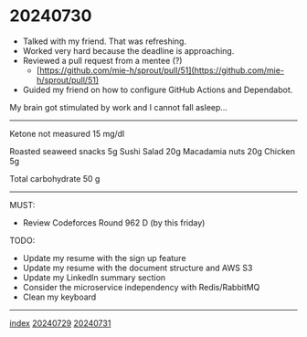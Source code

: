 <head><meta name="viewport" content="width=device-width, initial-scale=1.0, user-scalable=yes" /><meta charset="UTF-8"></head>

# 20240730

- Talked with my friend. That was refreshing.
- Worked very hard because the deadline is approaching.
- Reviewed a pull request from a mentee (?)
	- [https://github.com/mie-h/sprout/pull/51](https://github.com/mie-h/sprout/pull/51)
- Guided my friend on how to configure GitHub Actions and Dependabot.

My brain got stimulated by work and I cannot fall asleep...

---

Ketone not measured 15 mg/dl

Roasted seaweed snacks 5g
Sushi Salad 20g
Macadamia nuts 20g
Chicken 5g

Total carbohydrate 50 g

---

MUST:

- Review Codeforces Round 962 D (by this friday)

TODO:

- Update my resume with the sign up feature
- Update my resume with the document structure and AWS S3
- Update my LinkedIn summary section
- Consider the microservice independency with Redis/RabbitMQ
- Clean my keyboard

---

[index](../../index.html)
[20240729](20240729.html)
[20240731](20240731.html)
